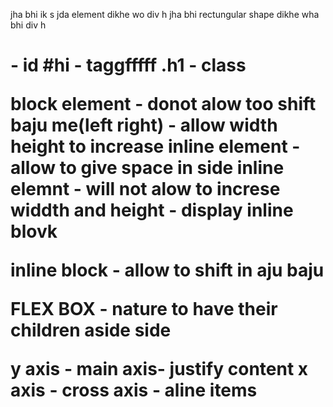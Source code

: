 jha bhi ik s jda element dikhe wo div h
jha bhi rectungular shape dikhe wha bhi div h


<h1> - id #hi - taggfffff
.h1 - class

block element - donot alow too shift baju me(left right) - allow width height to increase
inline element - allow to give space in side 
inline elemnt - will not alow to increse widdth and height - display inline blovk

inline block - allow to shift in aju baju

FLEX BOX -  nature to have their children aside side

y axis - main axis- justify content
x axis - cross axis - aline items